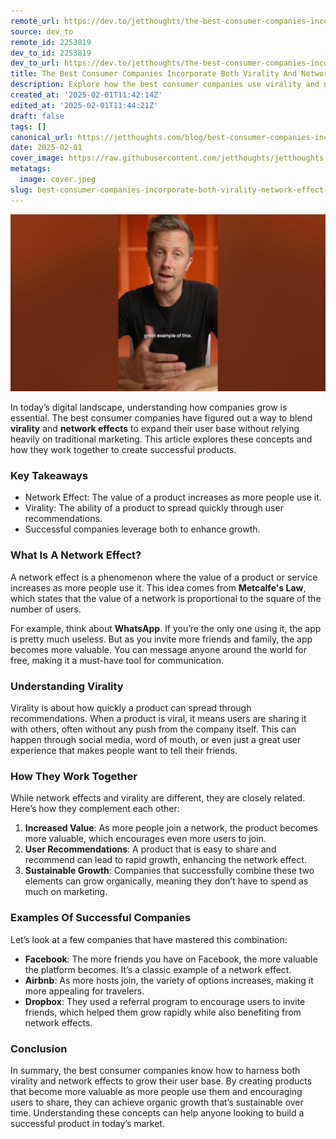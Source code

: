 ```yaml
---
remote_url: https://dev.to/jetthoughts/the-best-consumer-companies-incorporate-both-virality-and-network-effect-to-grow-organically-2bcm
source: dev_to
remote_id: 2253819
dev_to_id: 2253819
dev_to_url: https://dev.to/jetthoughts/the-best-consumer-companies-incorporate-both-virality-and-network-effect-to-grow-organically-2bcm
title: The Best Consumer Companies Incorporate Both Virality And Network Effect To Grow Organically
description: Explore how the best consumer companies use virality and network effects to grow their user base organically. Learn about key concepts and successful examples.
created_at: '2025-02-01T11:42:14Z'
edited_at: '2025-02-01T11:44:21Z'
draft: false
tags: []
canonical_url: https://jetthoughts.com/blog/best-consumer-companies-incorporate-both-virality-network-effect-grow-organically/
date: 2025-02-01
cover_image: https://raw.githubusercontent.com/jetthoughts/jetthoughts.github.io/master/content/blog/best-consumer-companies-incorporate-both-virality-network-effect-grow-organically/cover.jpeg
metatags:
  image: cover.jpeg
slug: best-consumer-companies-incorporate-both-virality-network-effect-grow-organically
---
```

[![The Best Consumer Companies Incorporate Both Virality And Network Effect To Grow Organically](file_0.jpg)](https://www.youtube.com/watch?v=nty_szMaNTs)

In today’s digital landscape, understanding how companies grow is essential. The best consumer companies have figured out a way to blend **virality** and **network effects** to expand their user base without relying heavily on traditional marketing. This article explores these concepts and how they work together to create successful products.

### Key Takeaways

*   Network Effect: The value of a product increases as more people use it.
*   Virality: The ability of a product to spread quickly through user recommendations.
*   Successful companies leverage both to enhance growth.

### What Is A Network Effect?

A network effect is a phenomenon where the value of a product or service increases as more people use it. This idea comes from **Metcalfe's Law**, which states that the value of a network is proportional to the square of the number of users.

For example, think about **WhatsApp**. If you’re the only one using it, the app is pretty much useless. But as you invite more friends and family, the app becomes more valuable. You can message anyone around the world for free, making it a must-have tool for communication.

### Understanding Virality

Virality is about how quickly a product can spread through recommendations. When a product is viral, it means users are sharing it with others, often without any push from the company itself. This can happen through social media, word of mouth, or even just a great user experience that makes people want to tell their friends.

### How They Work Together

While network effects and virality are different, they are closely related. Here’s how they complement each other:

1.  **Increased Value**: As more people join a network, the product becomes more valuable, which encourages even more users to join.
2.  **User Recommendations**: A product that is easy to share and recommend can lead to rapid growth, enhancing the network effect.
3.  **Sustainable Growth**: Companies that successfully combine these two elements can grow organically, meaning they don’t have to spend as much on marketing.

### Examples Of Successful Companies

Let’s look at a few companies that have mastered this combination:

*   **Facebook**: The more friends you have on Facebook, the more valuable the platform becomes. It’s a classic example of a network effect.
*   **Airbnb**: As more hosts join, the variety of options increases, making it more appealing for travelers.
*   **Dropbox**: They used a referral program to encourage users to invite friends, which helped them grow rapidly while also benefiting from network effects.

### Conclusion

In summary, the best consumer companies know how to harness both virality and network effects to grow their user base. By creating products that become more valuable as more people use them and encouraging users to share, they can achieve organic growth that’s sustainable over time. Understanding these concepts can help anyone looking to build a successful product in today’s market.
